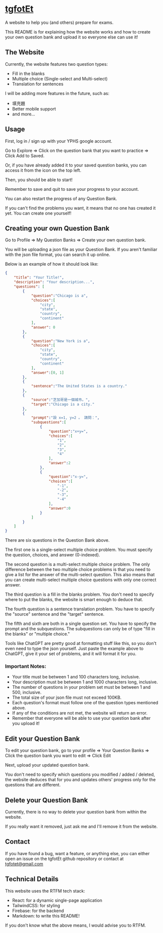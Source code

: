 # [tgfotEt](https://tgfotet.web.app)

A website to help you (and others) prepare for exams.

This README is for explaining how the website works and how to create your own question bank and upload it so everyone else can use it!

## The Website

Currently, the website features two question types:

- Fill in the blanks
- Multiple choice (Single-select and Multi-select)
- Translation for sentences

I will be adding more features in the future, such as:

- 填充題
- Better mobile support
- and more...

## Usage

First, log in / sign up with your YPHS google account.

Go to Explore => Click on the question bank that you want to practice => Click Add to Saved.

Or, if you have already added it to your saved question banks, you can access it from the icon on the top left.

Then, you should be able to start!

Remember to save and quit to save your progress to your account.

You can also restart the progress of any Question Bank.

If you can't find the problems you want, it means that no one has created it yet. You can create one yourself!

## Creating your own Question Bank

Go to Profile => My Question Banks => Create your own question bank.

You will be uploading a json file as your Question Bank. If you aren't familiar with the json file format, you can search it up online.

Below is an example of how it should look like:

```json
{
    "title": "Your Title!",
    "description": "Your description...",
    "questions": [
        {
            "question":"Chicago is a",
            "choices":[
                "city",
                "state",
                "country",
                "continent"
            ],
            "answer": 0
        },
        {
            "question":"New York is a",
            "choices":[
                "city",
                "state",
                "country",
                "continent"
            ],
            "answer":[0, 1]
        },
        {
            "sentence":"The United States is a country."
        },
        {
            "source":"芝加哥是一個城市。",
            "target":"Chicago is a city."
        },
        {
            "prompt":"設 x=1, y=2 。 請問：",
            "subquestions":[
                {
                    "question":"x+y=",
                    "choices":[
                        "1",
                        "2",
                        "3",
                        "4"
                    ],
                    "answer":2
                },
                {
                    "question":"x-y=",
                    "choices":[
                        "-1",
                        "-2",
                        "-3",
                        "-4"
                    ],
                    "answer":0
                }
            ]
        }
    ]
}
```

There are six questions in the Question Bank above.

The first one is a single-select multiple choice problem. You must specify the question, choices, and answer (0-indexed).

The second question is a multi-select multiple choice problem. The only difference between the two multiple choice problems is that you need to give a list for the answer of the multi-select question. This also means that you can create multi-select multiple choice questions with only one correct answer.

The third question is a fill in the blanks problem. You don't need to specify where to put the blanks, the website is smart enough to deduce that.

The fourth question is a sentence translation problem. You have to specify the "source" sentence and the "target" sentence.

The fifth and sixth are both in a single question set. You have to specify the prompt and the subquestions. The subquestions can only be of type "fill in the blanks" or "multiple choice."

Tools like ChatGPT are pretty good at formatting stuff like this, so you don't even need to type the json yourself. Just paste the example above to ChatGPT, give it your set of problems, and it will format it for you.

### Important Notes:
- Your title must be between 1 and 100 characters long, inclusive.
- Your description must be between 1 and 1000 characters long, inclusive.
- The number of questions in your problem set must be between 1 and 500, inclusive.
- The total size of your json file must not exceed 100KB.
- Each question's format must follow one of the question types mentioned above.
- If any of the conditions are not met, the website will return an error.
- Remember that everyone will be able to use your question bank after you upload it!

## Edit your Question Bank

To edit your question bank, go to your profile => Your Question Banks => Click the question bank you want to edit => Click Edit

Next, upload your updated question bank.

You don't need to specify which questions you modified / added / deleted, the website deduces that for you and updates others' progress only for the questions that are different.

## Delete your Question Bank

Currently, there is no way to delete your question bank from within the website.

If you really want it removed, just ask me and I'll remove it from the website.

## Contact

If you have found a bug, want a feature, or anything else, you can either open an issue on the tgfotEt github repository or contact at tgfotet@gmail.com

## Technical Details

This website uses the RTFM tech stack:

- React: for a dynamic single-page application
- TailwindCSS: for styling
- Firebase: for the backend
- Markdown: to write this README!

If you don't know what the above means, I would advise you to RTFM.

